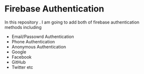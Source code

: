 
<h1>Firebase Authentication</h1>

In this repository . I am going to add both of firebase authentication methods including  </br>


- Email/Passowrd Authentication
- Phone Authentication
- Anonymous Authentication
- Google
- Facebook
- GitHub
- Twitter etc

          
